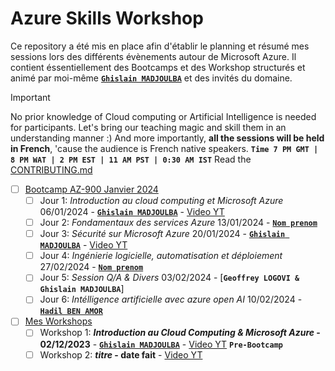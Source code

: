 # Azure Skills Workshop

Ce repository a été mis en place afin d'établir le planning et résumé mes sessions lors des différents évènements autour de Microsoft Azure.
Il contient éssentiellement des Bootcamps et des Workshop structurés et animé par moi-même [**`Ghislain MADJOULBA`**](https://www.linkedin.com/in/demadama-madjoulba) et des invités du domaine.

> [!important]
> No prior knowledge of Cloud computing or Artificial Intelligence is needed for participants. Let's bring our teaching magic and skill them in an understanding manner :) And more importantly, **all the sessions will be held in French**, 'cause the audience is French native speakers. **`Time 7 PM GMT | 8 PM WAT | 2 PM EST | 11 AM PST | 0:30 AM IST`** Read the [CONTRIBUTING.md](./CONTRIBUTING.md)


* [ ] [Bootcamp AZ-900 Janvier 2024](./az900-bootcamp.md)
  - [ ] Jour 1: _Introduction au cloud computing et Microsoft Azure_ 06/01/2024 - [**`Ghislain MADJOULBA`**](https://www.linkedin.com/in/demadama-madjoulba) - [Video YT](https://youtube.com/@mlsatogo)
  - [ ] Jour 2: _Fondamentaux des services Azure_ 13/01/2024 - [**` Nom prenom `**](https://www.linkedin.com/in/nom-prenoms)
  - [ ] Jour 3: _Sécurité sur Microsoft Azure_ 20/01/2024 - [**`Ghislain MADJOULBA`**](https://www.linkedin.com/in/demadama-madjoulba) - [Video YT](https://youtube.com/@mlsatogo)
  - [ ] Jour 4: _Ingénierie logicielle, automatisation et déploiement_ 27/02/2024 - [**` Nom prenom `**](https://www.linkedin.com/in/nom-prenoms)
  - [ ] Jour 5: _Session Q/A & Divers_ 03/02/2024 - [**`Geoffrey LOGOVI & Ghislain MADJOULBA`**]
  - [ ] Jour 6: _Intélligence artificielle avec azure open AI_ 10/02/2024 - [**`Hadil BEN AMOR`**](https://www.linkedin.com/in/hadil-ben-amor-777a981ba/)

* [ ] [Mes Workshops](./workshops.md)
  - [ ] Workshop 1: **_Introduction au Cloud Computing & Microsoft Azure_ - 02/12/2023** - [**`Ghislain MADJOULBA`**](https://www.linkedin.com/in/demadama-madjoulba) - [Video YT](https://www.youtube.com/watch?v=AQ_OkXqheuQ) **`Pre-Bootcamp`**
  - [ ] Workshop 2: **_titre_ - date fait** - [Video YT](https://youtube.com/url)
